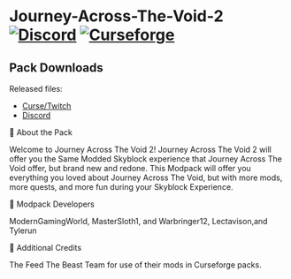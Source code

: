 # Journey-Across-The-Void-2 [![Discord][discordImg]][discordLink] [![Curseforge][curseImg]][curseLink]

[discordImg]: https://img.shields.io/discord/554449878282010633?label=Discord&logo=Discord

[discordLink]: https://discord.gg/wFtUTgZ

[curseImg]: http://cf.way2muchnoise.eu/384132.svg

[curseLink]: https://www.curseforge.com/minecraft/modpacks/journey-across-the-void-2

## Pack Downloads
Released files:
- [Curse/Twitch](https://www.curseforge.com/minecraft/modpacks/journey-across-the-void-2)
- [Discord](https://discord.gg/wFtUTgZ)




📖 About the Pack

Welcome to Journey Across The Void 2! Journey Across The Void 2 will offer you the Same Modded Skyblock experience that Journey Across The Void offer, but brand new and redone. This Modpack will offer you everything you loved about Journey Across The Void, but with more mods, more quests, and more fun during your Skyblock Experience.



📖 Modpack Developers

ModernGamingWorld, MasterSloth1, and Warbringer12, Lectavison,and Tylerun


📖 Additional Credits

The Feed The Beast Team for use of their mods in Curseforge packs.
